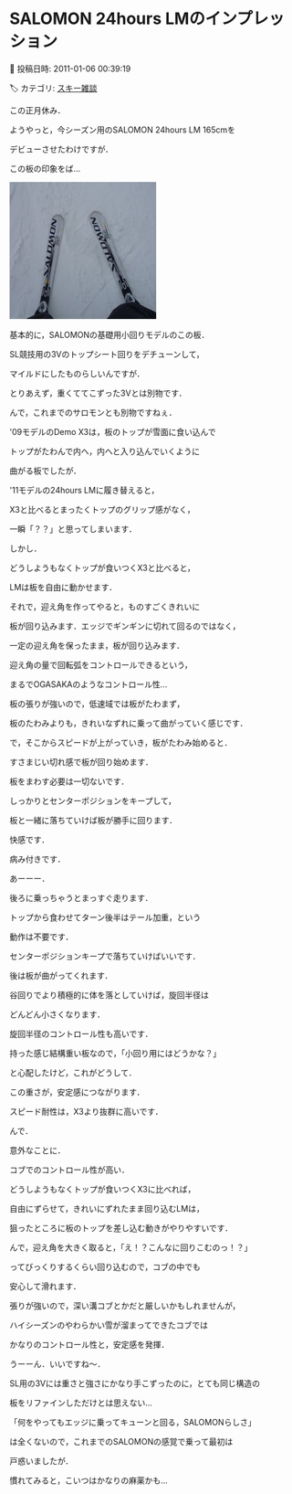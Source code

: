 # SALOMON 24hours LMのインプレッション

📅 投稿日時: 2011-01-06 00:39:19

🏷️ カテゴリ: [スキー雑談](c1f9d2cb7478308da16419928ea3945e9.md)

この正月休み．


ようやっと，今シーズン用のSALOMON 24hours LM 165cmを


デビューさせたわけですが．


この板の印象をば…




![9d6e7ecbac60f45d82e62670015e1df3.jpg](images/9d6e7ecbac60f45d82e62670015e1df3.jpg)







基本的に，SALOMONの基礎用小回りモデルのこの板．


SL競技用の3Vのトップシート回りをデチューンして，


マイルドにしたものらしいんですが．





とりあえず，重くててこずった3Vとは別物です．


んで，これまでのサロモンとも別物ですねぇ．





'09モデルのDemo X3は，板のトップが雪面に食い込んで


トップがたわんで内へ，内へと入り込んでいくように


曲がる板でしたが．





'11モデルの24hours LMに履き替えると，


X3と比べるとまったくトップのグリップ感がなく，


一瞬「？？」と思ってしまいます．





しかし．





どうしようもなくトップが食いつくX3と比べると，


LMは板を自由に動かせます．


それで，迎え角を作ってやると，ものすごくきれいに


板が回り込みます．エッジでギンギンに切れて回るのではなく，


一定の迎え角を保ったまま，板が回り込みます．


迎え角の量で回転弧をコントロールできるという，


まるでOGASAKAのようなコントロール性…


板の張りが強いので，低速域では板がたわまず，


板のたわみよりも，きれいなずれに乗って曲がっていく感じです．





で，そこからスピードが上がっていき，板がたわみ始めると．


すさまじい切れ感で板が回り始めます．


板をまわす必要は一切ないです．


しっかりとセンターポジションをキープして，


板と一緒に落ちていけば板が勝手に回ります．


快感です．


病み付きです．





あーーー．


後ろに乗っちゃうとまっすぐ走ります．


トップから食わせてターン後半はテール加重，という


動作は不要です．


センターポジションキープで落ちていけばいいです．


後は板が曲がってくれます．


谷回りでより積極的に体を落としていけば，旋回半径は


どんどん小さくなります．


旋回半径のコントロール性も高いです．





持った感じ結構重い板なので，「小回り用にはどうかな？」


と心配したけど，これがどうして．


この重さが，安定感につながります．


スピード耐性は，X3より抜群に高いです．





んで．


意外なことに．


コブでのコントロール性が高い．


どうしようもなくトップが食いつくX3に比べれば，


自由にずらせて，きれいにずれたまま回り込むLMは，


狙ったところに板のトップを差し込む動きがやりやすいです．


んで，迎え角を大きく取ると，「え！？こんなに回りこむのっ！？」


ってびっくりするくらい回り込むので，コブの中でも


安心して滑れます．





張りが強いので，深い溝コブとかだと厳しいかもしれませんが，


ハイシーズンのやわらかい雪が溜まってできたコブでは


かなりのコントロール性と，安定感を発揮．


うーーん．いいですね～．





SL用の3Vには重さと強さにかなり手こずったのに，とても同じ構造の


板をリファインしただけとは思えない…





「何をやってもエッジに乗ってキューンと回る，SALOMONらしさ」


は全くないので，これまでのSALOMONの感覚で乗って最初は


戸惑いましたが．





慣れてみると，こいつはかなりの麻薬かも…
